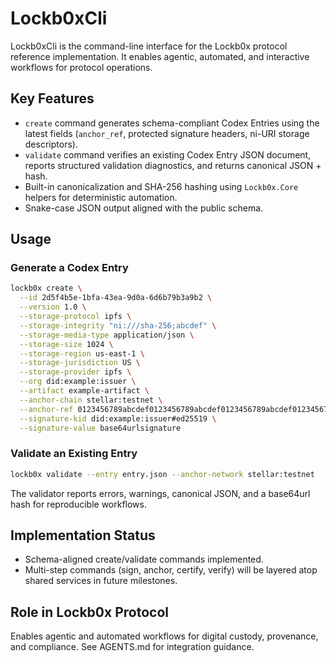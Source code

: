 # Lockb0xCli

Lockb0xCli is the command-line interface for the Lockb0x protocol reference implementation. It enables agentic, automated, and interactive workflows for protocol operations.

## Key Features

- `create` command generates schema-compliant Codex Entries using the latest fields (`anchor_ref`, protected signature headers, ni-URI storage descriptors).
- `validate` command verifies an existing Codex Entry JSON document, reports structured validation diagnostics, and returns canonical JSON + hash.
- Built-in canonicalization and SHA-256 hashing using `Lockb0x.Core` helpers for deterministic automation.
- Snake-case JSON output aligned with the public schema.

## Usage

### Generate a Codex Entry

```bash
lockb0x create \
  --id 2d5f4b5e-1bfa-43ea-9d0a-6d6b79b3a9b2 \
  --version 1.0 \
  --storage-protocol ipfs \
  --storage-integrity "ni:///sha-256;abcdef" \
  --storage-media-type application/json \
  --storage-size 1024 \
  --storage-region us-east-1 \
  --storage-jurisdiction US \
  --storage-provider ipfs \
  --org did:example:issuer \
  --artifact example-artifact \
  --anchor-chain stellar:testnet \
  --anchor-ref 0123456789abcdef0123456789abcdef0123456789abcdef0123456789abcdef \
  --signature-kid did:example:issuer#ed25519 \
  --signature-value base64urlsignature
```

### Validate an Existing Entry

```bash
lockb0x validate --entry entry.json --anchor-network stellar:testnet
```

The validator reports errors, warnings, canonical JSON, and a base64url hash for reproducible workflows.

## Implementation Status

- Schema-aligned create/validate commands implemented.
- Multi-step commands (sign, anchor, certify, verify) will be layered atop shared services in future milestones.

## Role in Lockb0x Protocol

Enables agentic and automated workflows for digital custody, provenance, and compliance. See AGENTS.md for integration guidance.
